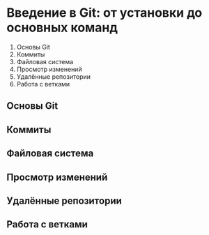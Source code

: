 # Введение в Git: от установки до основных команд

1. Основы Git
2. Коммиты
3. Файловая система
4. Просмотр изменений
5. Удалённые репозитории
6. Работа с ветками

## Основы Git

## Коммиты

## Файловая система

## Просмотр изменений

## Удалённые репозитории

## Работа с ветками